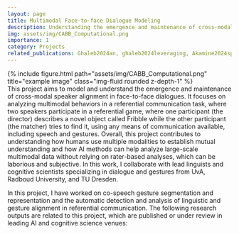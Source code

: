 ```yaml
---
layout: page
title: Multimodal Face-to-face Dialogue Modeling
description: Understanding the emergence and maintenance of cross-modal alignment in face-to-face dialogues
img: assets/img/CABB_Computational.png
importance: 1
category: Projects
related_publications: Ghaleb2024an, ghaleb2024leveraging, Akamine2024sp, ghaleb2024an, ghaleb2023co
---
```

<div class="row">
    <div class="col-sm mt-3 mt-md-0">
        {% include figure.html path="assets/img/CABB_Computational.png" title="example image" class="img-fluid rounded z-depth-1" %}
    </div>
</div>
<div class="caption">
</div>
This project aims to model and understand the emergence and maintenance of cross-modal speaker alignment in face-to-face dialogues. It focuses on analyzing multimodal behaviors in a referential communication task, where two speakers participate in a referential game, where one participant (the director) describes a novel object called Fribble while the other participant (the matcher) tries to find it, using any means of communication available, including speech and gestures. Overall, this project contributes to understanding how humans use multiple modalities to establish mutual understanding and how AI methods can help analyze large-scale multimodal data without relying on rater-based analyses, which can be laborious and subjective. In this work, I collaborate with lead linguists and cognitive scientists specializing in dialogue and gestures from UvA, Radboud University, and TU Dresden.

In this project, I have worked on co-speech gesture segmentation and representation and the automatic detection and analysis of linguistic and gesture alignment in referential communication. The following research outputs are related to this project, which are published or under review in leading AI and cognitive science venues: